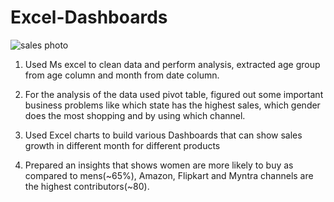 # Excel-Dashboards
![sales photo](https://github.com/samsi14/Excel-Dashboards/assets/99131424/22fb206f-10e1-4a4e-acec-097debe7aa44)
1. Used Ms excel to clean data and perform analysis, extracted age group from age column and month from date column.

2. For the analysis of the data used pivot table, figured out some important business problems like which state has the highest sales, which gender does the most shopping and by using which channel.

3. Used Excel charts to build various Dashboards that can show sales growth in different month for different products

4. Prepared an insights that shows women are more likely to buy as compared to mens(~65%), Amazon, Flipkart and Myntra channels are the highest contributors(~80).



